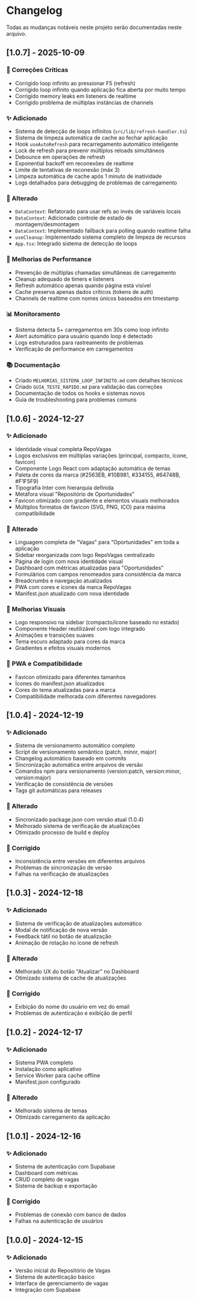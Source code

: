 # Changelog

Todas as mudanças notáveis neste projeto serão documentadas neste arquivo.

## [1.0.7] - 2025-10-09

### 🐛 Correções Críticas
- Corrigido loop infinito ao pressionar F5 (refresh)
- Corrigido loop infinito quando aplicação fica aberta por muito tempo
- Corrigido memory leaks em listeners de realtime
- Corrigido problema de múltiplas instâncias de channels

### ✨ Adicionado
- Sistema de detecção de loops infinitos (`src/lib/refresh-handler.ts`)
- Sistema de limpeza automática de cache ao fechar aplicação
- Hook `useAutoRefresh` para recarregamento automático inteligente
- Lock de refresh para prevenir múltiplos reloads simultâneos
- Debounce em operações de refresh
- Exponential backoff em reconexões de realtime
- Limite de tentativas de reconexão (máx 3)
- Limpeza automática de cache após 1 minuto de inatividade
- Logs detalhados para debugging de problemas de carregamento

### 🔄 Alterado
- `DataContext`: Refatorado para usar refs ao invés de variáveis locais
- `DataContext`: Adicionado controle de estado de montagem/desmontagem
- `DataContext`: Implementado fallback para polling quando realtime falha
- `useCleanup`: Implementado sistema completo de limpeza de recursos
- `App.tsx`: Integrado sistema de detecção de loops

### 🚀 Melhorias de Performance
- Prevenção de múltiplas chamadas simultâneas de carregamento
- Cleanup adequado de timers e listeners
- Refresh automático apenas quando página está visível
- Cache preserva apenas dados críticos (tokens de auth)
- Channels de realtime com nomes únicos baseados em timestamp

### 📊 Monitoramento
- Sistema detecta 5+ carregamentos em 30s como loop infinito
- Alert automático para usuário quando loop é detectado
- Logs estruturados para rastreamento de problemas
- Verificação de performance em carregamentos

### 📚 Documentação
- Criado `MELHORIAS_SISTEMA_LOOP_INFINITO.md` com detalhes técnicos
- Criado `GUIA_TESTE_RAPIDO.md` para validação das correções
- Documentação de todos os hooks e sistemas novos
- Guia de troubleshooting para problemas comuns

## [1.0.6] - 2024-12-27

### ✨ Adicionado
- Identidade visual completa RepoVagas
- Logos exclusivos em múltiplas variações (principal, compacto, ícone, favicon)
- Componente Logo React com adaptação automática de temas
- Paleta de cores da marca (#2563EB, #10B981, #334155, #64748B, #F1F5F9)
- Tipografia Inter com hierarquia definida
- Metáfora visual "Repositório de Oportunidades"
- Favicon otimizado com gradiente e elementos visuais melhorados
- Múltiplos formatos de favicon (SVG, PNG, ICO) para máxima compatibilidade

### 🔄 Alterado
- Linguagem completa de "Vagas" para "Oportunidades" em toda a aplicação
- Sidebar reorganizada com logo RepoVagas centralizado
- Página de login com nova identidade visual
- Dashboard com métricas atualizadas para "Oportunidades"
- Formulários com campos renomeados para consistência da marca
- Breadcrumbs e navegação atualizados
- PWA com cores e ícones da marca RepoVagas
- Manifest.json atualizado com nova identidade

### 🎨 Melhorias Visuais
- Logo responsivo na sidebar (compacto/ícone baseado no estado)
- Componente Header reutilizável com logo integrado
- Animações e transições suaves
- Tema escuro adaptado para cores da marca
- Gradientes e efeitos visuais modernos

### 📱 PWA e Compatibilidade
- Favicon otimizado para diferentes tamanhos
- Ícones do manifest.json atualizados
- Cores do tema atualizadas para a marca
- Compatibilidade melhorada com diferentes navegadores

## [1.0.4] - 2024-12-19

### ✨ Adicionado
- Sistema de versionamento automático completo
- Script de versionamento semântico (patch, minor, major)
- Changelog automático baseado em commits
- Sincronização automática entre arquivos de versão
- Comandos npm para versionamento (version:patch, version:minor, version:major)
- Verificação de consistência de versões
- Tags git automáticas para releases

### 🔄 Alterado
- Sincronizado package.json com versão atual (1.0.4)
- Melhorado sistema de verificação de atualizações
- Otimizado processo de build e deploy

### 🐛 Corrigido
- Inconsistência entre versões em diferentes arquivos
- Problemas de sincronização de versão
- Falhas na verificação de atualizações

## [1.0.3] - 2024-12-18

### ✨ Adicionado
- Sistema de verificação de atualizações automático
- Modal de notificação de nova versão
- Feedback tátil no botão de atualização
- Animação de rotação no ícone de refresh

### 🔄 Alterado
- Melhorado UX do botão "Atualizar" no Dashboard
- Otimizado sistema de cache de atualizações

### 🐛 Corrigido
- Exibição do nome do usuário em vez do email
- Problemas de autenticação e exibição de perfil

## [1.0.2] - 2024-12-17

### ✨ Adicionado
- Sistema PWA completo
- Instalação como aplicativo
- Service Worker para cache offline
- Manifest.json configurado

### 🔄 Alterado
- Melhorado sistema de temas
- Otimizado carregamento da aplicação

## [1.0.1] - 2024-12-16

### ✨ Adicionado
- Sistema de autenticação com Supabase
- Dashboard com métricas
- CRUD completo de vagas
- Sistema de backup e exportação

### 🐛 Corrigido
- Problemas de conexão com banco de dados
- Falhas na autenticação de usuários

## [1.0.0] - 2024-12-15

### ✨ Adicionado
- Versão inicial do Repositório de Vagas
- Sistema de autenticação básico
- Interface de gerenciamento de vagas
- Integração com Supabase
